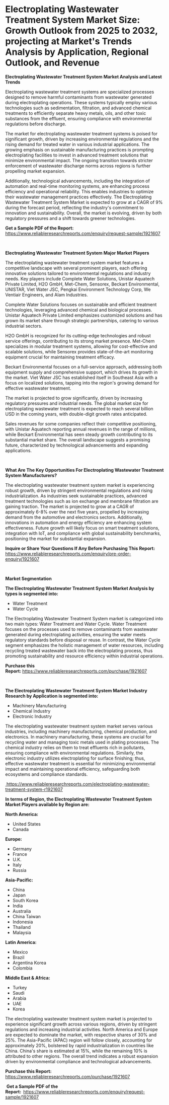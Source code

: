 <p><h1>Electroplating Wastewater Treatment System Market Size: Growth Outlook from 2025 to 2032, projecting at Market's Trends Analysis by Application, Regional Outlook, and Revenue</h1></p><p><strong>Electroplating Wastewater Treatment System Market Analysis and Latest Trends</strong></p>
<p><p>Electroplating wastewater treatment systems are specialized processes designed to remove harmful contaminants from wastewater generated during electroplating operations. These systems typically employ various technologies such as sedimentation, filtration, and advanced chemical treatments to efficiently separate heavy metals, oils, and other toxic substances from the effluent, ensuring compliance with environmental regulations before discharge.</p><p>The market for electroplating wastewater treatment systems is poised for significant growth, driven by increasing environmental regulations and the rising demand for treated water in various industrial applications. The growing emphasis on sustainable manufacturing practices is prompting electroplating facilities to invest in advanced treatment solutions that minimize environmental impact. The ongoing transition towards stricter enforcement of wastewater discharge norms across regions is further propelling market expansion.</p><p>Additionally, technological advancements, including the integration of automation and real-time monitoring systems, are enhancing process efficiency and operational reliability. This enables industries to optimize their wastewater management practices effectively. The Electroplating Wastewater Treatment System Market is expected to grow at a CAGR of 9% during the forecast period, reflecting the industry's commitment to innovation and sustainability. Overall, the market is evolving, driven by both regulatory pressures and a shift towards greener technologies.</p></p>
<p><strong>Get a Sample PDF of the Report:&nbsp;</strong> <a href="https://www.reliableresearchreports.com/enquiry/request-sample/1921607?utm_campaign=3325&utm_medium=2&utm_source=Github&utm_content=ia&utm_term=12042025&utm_id=electroplating-wastewater-treatment-system">https://www.reliableresearchreports.com/enquiry/request-sample/1921607</a></p>
<p>&nbsp;</p>
<p><strong>Electroplating Wastewater Treatment System Major Market Players</strong></p>
<p><p>The electroplating wastewater treatment system market features a competitive landscape with several prominent players, each offering innovative solutions tailored to environmental regulations and industry needs. Key players include Complete Water Solutions, Unistar Aquatech Private Limited, H2O GmbH, Met-Chem, Sensorex, Beckart Environmental, UNISTAR, Viet Water JSC, Pengkai Environment Technology Corp, We Ventiair Engineers, and Alam Industries.</p><p>Complete Water Solutions focuses on sustainable and efficient treatment technologies, leveraging advanced chemical and biological processes. Unistar Aquatech Private Limited emphasizes customized solutions and has grown its market share through strategic partnerships, catering to various industrial sectors.</p><p>H2O GmbH is recognized for its cutting-edge technologies and robust service offerings, contributing to its strong market presence. Met-Chem specializes in modular treatment systems, allowing for cost-effective and scalable solutions, while Sensorex provides state-of-the-art monitoring equipment crucial for maintaining treatment efficacy.</p><p>Beckart Environmental focuses on a full-service approach, addressing both equipment supply and comprehensive support, which drives its growth in the market. Viet Water JSC has established itself in Southeast Asia with a focus on localized solutions, tapping into the region's growing demand for effective wastewater treatment.</p><p>The market is projected to grow significantly, driven by increasing regulatory pressures and industrial needs. The global market size for electroplating wastewater treatment is expected to reach several billion USD in the coming years, with double-digit growth rates anticipated.</p><p>Sales revenues for some companies reflect their competitive positioning, with Unistar Aquatech reporting annual revenues in the range of millions, while Beckart Environmental has seen steady growth contributing to its substantial market share. The overall landscape suggests a promising future, characterized by technological advancements and expanding applications.</p></p>
<p>&nbsp;</p>
<p><strong>What Are The Key Opportunities For Electroplating Wastewater Treatment System Manufacturers?</strong></p>
<p><p>The electroplating wastewater treatment system market is experiencing robust growth, driven by stringent environmental regulations and rising industrialization. As industries seek sustainable practices, advanced treatment technologies such as ion exchange and membrane filtration are gaining traction. The market is projected to grow at a CAGR of approximately 6-8% over the next five years, propelled by increasing demand from the automotive and electronics sectors. Additionally, innovations in automation and energy efficiency are enhancing system effectiveness. Future growth will likely focus on smart treatment solutions, integration with IoT, and compliance with global sustainability benchmarks, positioning the market for substantial expansion.</p></p>
<p><strong>Inquire or Share Your Questions If Any Before Purchasing This Report:</strong> <a href="https://www.reliableresearchreports.com/enquiry/pre-order-enquiry/1921607?utm_campaign=3325&utm_medium=2&utm_source=Github&utm_content=ia&utm_term=12042025&utm_id=electroplating-wastewater-treatment-system">https://www.reliableresearchreports.com/enquiry/pre-order-enquiry/1921607</a></p>
<p>&nbsp;</p>
<p><strong>Market Segmentation</strong></p>
<p><strong>The Electroplating Wastewater Treatment System Market Analysis by types is segmented into:</strong></p>
<p><ul><li>Water Treatment</li><li>Water Cycle</li></ul></p>
<p><p>The Electroplating Wastewater Treatment System market is categorized into two main types: Water Treatment and Water Cycle. Water Treatment focuses on the processes used to remove contaminants from wastewater generated during electroplating activities, ensuring the water meets regulatory standards before disposal or reuse. In contrast, the Water Cycle segment emphasizes the holistic management of water resources, including recycling treated wastewater back into the electroplating process, thus promoting sustainability and resource efficiency within industrial operations.</p></p>
<p><strong>Purchase this Report:&nbsp;</strong><a href="https://www.reliableresearchreports.com/purchase/1921607?utm_campaign=3325&utm_medium=2&utm_source=Github&utm_content=ia&utm_term=12042025&utm_id=electroplating-wastewater-treatment-system">https://www.reliableresearchreports.com/purchase/1921607</a></p>
<p>&nbsp;</p>
<p><strong>The Electroplating Wastewater Treatment System Market Industry Research by Application is segmented into:</strong></p>
<p><ul><li>Machinery Manufacturing</li><li>Chemical Industry</li><li>Electronic Industry</li></ul></p>
<p><p>The electroplating wastewater treatment system market serves various industries, including machinery manufacturing, chemical production, and electronics. In machinery manufacturing, these systems are crucial for recycling water and managing toxic metals used in plating processes. The chemical industry relies on them to treat effluents rich in pollutants, ensuring compliance with environmental regulations. Similarly, the electronic industry utilizes electroplating for surface finishing; thus, effective wastewater treatment is essential for minimizing environmental impact and maintaining operational efficiency, safeguarding both ecosystems and compliance standards.</p></p>
<p><a href="https://www.reliableresearchreports.com/electroplating-wastewater-treatment-system-r1921607?utm_campaign=3325&utm_medium=2&utm_source=Github&utm_content=ia&utm_term=12042025&utm_id=electroplating-wastewater-treatment-system">&nbsp;https://www.reliableresearchreports.com/electroplating-wastewater-treatment-system-r1921607</a></p>
<p><strong>In terms of Region, the Electroplating Wastewater Treatment System Market Players available by Region are:</strong></p>
<p>
    <p> <strong> North America: </strong>
        <ul>
            <li>United States</li>
            <li>Canada</li>
        </ul>
        </p> 
    <p> <strong> Europe: </strong>
        <ul>
            <li>Germany</li>
            <li>France</li>
            <li>U.K.</li>
            <li>Italy</li>
            <li>Russia</li>
        </ul>
        </p> 
    <p> <strong> Asia-Pacific: </strong>
        <ul>
            <li>China</li>
            <li>Japan</li>
            <li>South Korea</li>
            <li>India</li>
            <li>Australia</li>
            <li>China Taiwan</li>
            <li>Indonesia</li>
            <li>Thailand</li>
            <li>Malaysia</li>
        </ul>
        </p> 
    <p> <strong> Latin America: </strong>
        <ul>
            <li>Mexico</li>
            <li>Brazil</li>
            <li>Argentina Korea</li>
            <li>Colombia</li>
        </ul>
        </p> 
    <p> <strong> Middle East & Africa: </strong>
        <ul>
            <li>Turkey</li>
            <li>Saudi</li>
            <li>Arabia</li>
            <li>UAE</li>
            <li>Korea</li>
        </ul>
    </p>
    </p>
<p><p>The electroplating wastewater treatment system market is projected to experience significant growth across various regions, driven by stringent regulations and increasing industrial activities. North America and Europe are expected to dominate the market, with respective shares of 30% and 25%. The Asia-Pacific (APAC) region will follow closely, accounting for approximately 20%, bolstered by rapid industrialization in countries like China. China's share is estimated at 15%, while the remaining 10% is attributed to other regions. The overall trend indicates a robust expansion driven by environmental compliance and technological advancements.</p></p>
<p><strong>Purchase this Report: </strong><a href="https://www.reliableresearchreports.com/purchase/1921607?utm_campaign=3325&utm_medium=2&utm_source=Github&utm_content=ia&utm_term=12042025&utm_id=electroplating-wastewater-treatment-system">https://www.reliableresearchreports.com/purchase/1921607</a></p>
<p>&nbsp;<strong>Get a Sample PDF of the Report:&nbsp;&nbsp;</strong><a href="https://www.reliableresearchreports.com/enquiry/request-sample/1921607?utm_campaign=3325&utm_medium=2&utm_source=Github&utm_content=ia&utm_term=12042025&utm_id=electroplating-wastewater-treatment-system">https://www.reliableresearchreports.com/enquiry/request-sample/1921607</a></p>
<p><strong></strong></p>
<p><p></p><p></p><p></p></p>